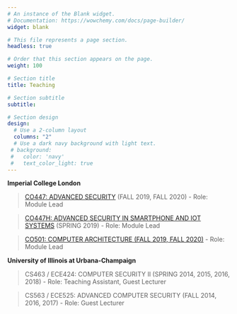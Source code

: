 ```yaml
---
# An instance of the Blank widget.
# Documentation: https://wowchemy.com/docs/page-builder/
widget: blank

# This file represents a page section.
headless: true

# Order that this section appears on the page.
weight: 100

# Section title
title: Teaching

# Section subtitle
subtitle:

# Section design
design:
  # Use a 2-column layout
  columns: "2"
  # Use a dark navy background with light text.
 # background:
 #   color: 'navy'
 #   text_color_light: true
---
```

**Imperial College London**


> [CO447: ADVANCED SECURITY](https://co447.doc.ic.ac.uk/) (FALL 2019, FALL 2020) - Role: Module Lead


> [CO447H: ADVANCED SECURITY IN SMARTPHONE AND IOT SYSTEMS](https://wiki.imperial.ac.uk/x/l7RjBg) (SPRING 2019) - Role: Module Lead


> [CO501: COMPUTER ARCHITECTURE (FALL 2019, FALL 2020)](https://www.doc.ic.ac.uk/~sdemetri/co501_website_fall20/) - Role: Module Lead


**University of Illinois at Urbana-Champaign**

> CS463 / ECE424: COMPUTER SECURITY II (SPRING 2014, 2015, 2016, 2018) - Role: Teaching Assistant, Guest Lecturer

> CS563 / ECE525: ADVANCED COMPUTER SECURITY (FALL 2014, 2016, 2017) - Role: Guest Lecturer
